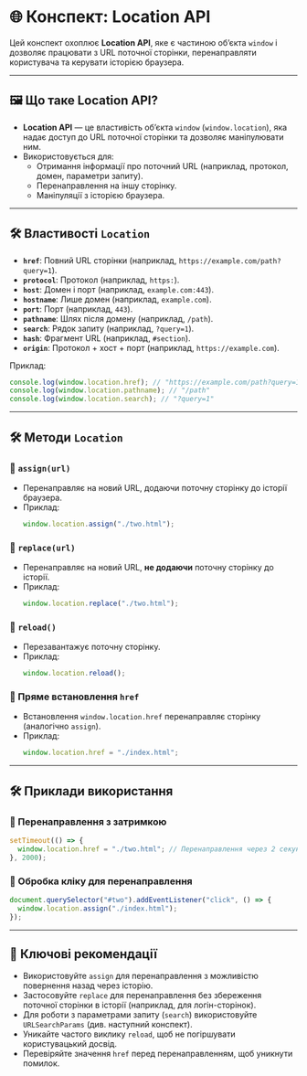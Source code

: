 # 🌐 Конспект: Location API

Цей конспект охоплює **Location API**, яке є частиною об’єкта `window` і дозволяє працювати з URL поточної сторінки, перенаправляти користувача та керувати історією браузера.

---

## 🖼️ Що таке Location API?

- **Location API** — це властивість об’єкта `window` (`window.location`), яка надає доступ до URL поточної сторінки та дозволяє маніпулювати ним.
- Використовується для:
  - Отримання інформації про поточний URL (наприклад, протокол, домен, параметри запиту).
  - Перенаправлення на іншу сторінку.
  - Маніпуляції з історією браузера.

---

## 🛠️ Властивості `Location`

- **`href`**: Повний URL сторінки (наприклад, `https://example.com/path?query=1`).
- **`protocol`**: Протокол (наприклад, `https:`).
- **`host`**: Домен і порт (наприклад, `example.com:443`).
- **`hostname`**: Лише домен (наприклад, `example.com`).
- **`port`**: Порт (наприклад, `443`).
- **`pathname`**: Шлях після домену (наприклад, `/path`).
- **`search`**: Рядок запиту (наприклад, `?query=1`).
- **`hash`**: Фрагмент URL (наприклад, `#section`).
- **`origin`**: Протокол + хост + порт (наприклад, `https://example.com`).

Приклад:

```js
console.log(window.location.href); // "https://example.com/path?query=1"
console.log(window.location.pathname); // "/path"
console.log(window.location.search); // "?query=1"
```

---

## 🛠️ Методи `Location`

### 🔹 `assign(url)`

- Перенаправляє на новий URL, додаючи поточну сторінку до історії браузера.
- Приклад:
  ```js
  window.location.assign("./two.html");
  ```

### 🔹 `replace(url)`

- Перенаправляє на новий URL, **не додаючи** поточну сторінку до історії.
- Приклад:
  ```js
  window.location.replace("./two.html");
  ```

### 🔹 `reload()`

- Перезавантажує поточну сторінку.
- Приклад:
  ```js
  window.location.reload();
  ```

### 🔹 Пряме встановлення `href`

- Встановлення `window.location.href` перенаправляє сторінку (аналогічно `assign`).
- Приклад:
  ```js
  window.location.href = "./index.html";
  ```

---

## 🛠️ Приклади використання

### 🔹 Перенаправлення з затримкою

```js
setTimeout(() => {
  window.location.href = "./two.html"; // Перенаправлення через 2 секунди
}, 2000);
```

### 🔹 Обробка кліку для перенаправлення

```js
document.querySelector("#two").addEventListener("click", () => {
  window.location.assign("./index.html");
});
```

---

## 📘 Ключові рекомендації

- Використовуйте `assign` для перенаправлення з можливістю повернення назад через історію.
- Застосовуйте `replace` для перенаправлення без збереження поточної сторінки в історії (наприклад, для логін-сторінок).
- Для роботи з параметрами запиту (`search`) використовуйте `URLSearchParams` (див. наступний конспект).
- Уникайте частого виклику `reload`, щоб не погіршувати користувацький досвід.
- Перевіряйте значення `href` перед перенаправленням, щоб уникнути помилок.
